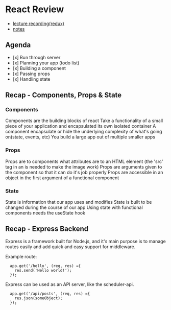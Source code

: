 # React Review

-   [lecture recording(redux)](https://vimeo.com/649394399/19055ad99a)
-   [notes](https://github.com/jbarson/Todo-app)
>
## Agenda
>
-   \[x\] Run through server
-   \[x\] Planning your app (todo list)
-   \[x\] Building a component
-   \[x\] Passing props
-   \[x\] Handling state

## Recap - Components, Props & State

### Components

Components are the building blocks of react Take a functionality of a small piece of your application and encapsulated its own isolated container A component encapsulate or hide the underlying complexity of what's going on(state, events, etc) You build a large app out of multiple smaller apps

### Props

Props are to components what attributes are to an HTML element (the 'src' tag in an is needed to make the image work) Props are arguments given to the component so that it can do it's job properly Props are accessible in an object in the first argument of a functional component

### State

State is information that our app uses and modifies State is built to be changed during the course of our app Using state with functional components needs the useState hook

## Recap - Express Backend

Express is a framework built for Node.js, and it's main purpose is to manage routes easily and add quick and easy support for middleware.

Example route:

      app.get('/hello', (req, res) ={
        res.send('Hello world!');
      });


Express can be used as an API server, like the scheduler-api.

      app.get('/api/posts', (req, res) ={
        res.json(someObject);
      });